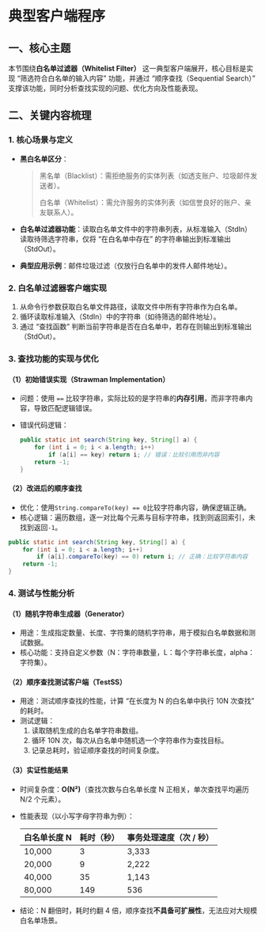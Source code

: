 # 典型客户端程序

## 一、核心主题

本节围绕**白名单过滤器（Whitelist Filter）** 这一典型客户端展开，核心目标是实现 “筛选符合白名单的输入内容” 功能，并通过 “顺序查找（Sequential Search）” 支撑该功能，同时分析查找实现的问题、优化方向及性能表现。



## 二、关键内容梳理

### 1. 核心场景与定义

- **黑白名单区分**：
  
  > 黑名单（Blacklist）：需拒绝服务的实体列表（如透支账户、垃圾邮件发送者）。
  >
  > 白名单（Whitelist）：需允许服务的实体列表（如信誉良好的账户、亲友联系人）。
- **白名单过滤器功能**：读取白名单文件中的字符串列表，从标准输入（StdIn）读取待筛选字符串，仅将 “在白名单中存在” 的字符串输出到标准输出（StdOut）。
- **典型应用示例**：邮件垃圾过滤（仅放行白名单中的发件人邮件地址）。



### 2. 白名单过滤器客户端实现

1. 从命令行参数获取白名单文件路径，读取文件中所有字符串作为白名单。
2. 循环读取标准输入（StdIn）中的字符串（如待筛选的邮件地址）。
3. 通过 “查找函数” 判断当前字符串是否在白名单中，若存在则输出到标准输出（StdOut）。



### 3. 查找功能的实现与优化

#### （1）初始错误实现（Strawman Implementation）

- 问题：使用 `==` 比较字符串，实际比较的是字符串的**内存引用**，而非字符串内容，导致匹配逻辑错误。

- 错误代码逻辑：

  ```java
  public static int search(String key, String[] a) { 
      for (int i = 0; i < a.length; i++) 
          if (a[i] == key) return i; // 错误：比较引用而非内容
      return -1; 
  }
  ```

#### （2）改进后的顺序查找

- 优化：使用`String.compareTo(key) == 0`比较字符串内容，确保逻辑正确。
- 核心逻辑：遍历数组，逐一对比每个元素与目标字符串，找到则返回索引，未找到返回`-1`。

```java
public static int search(String key, String[] a) { 
    for (int i = 0; i < a.length; i++) 
        if (a[i].compareTo(key) == 0) return i; // 正确：比较字符串内容
    return -1; 
}
```



### 4. 测试与性能分析

#### （1）随机字符串生成器（Generator）

- 用途：生成指定数量、长度、字符集的随机字符串，用于模拟白名单数据和测试数据。
- 核心功能：支持自定义参数（N：字符串数量，L：每个字符串长度，alpha：字符集）。

#### （2）顺序查找测试客户端（TestSS）

- 用途：测试顺序查找的性能，计算 “在长度为 N 的白名单中执行 10N 次查找” 的耗时。
- 测试逻辑：
  1. 读取随机生成的白名单字符串数组。
  2. 循环 10N 次，每次从白名单中随机选一个字符串作为查找目标。
  3. 记录总耗时，验证顺序查找的时间复杂度。

#### （3）实证性能结果

- 时间复杂度：**O(N²)**（查找次数与白名单长度 N 正相关，单次查找平均遍历 N/2 个元素）。

- 性能表现（以小写字母字符串为例）：

  | 白名单长度 N | 耗时（秒） | 事务处理速度（次 / 秒） |
  | ------------ | ---------- | ----------------------- |
  | 10,000       | 3          | 3,333                   |
  | 20,000       | 9          | 2,222                   |
  | 40,000       | 35         | 1,143                   |
  | 80,000       | 149        | 536                     |

- 结论：N 翻倍时，耗时约翻 4 倍，顺序查找**不具备可扩展性**，无法应对大规模白名单场景。